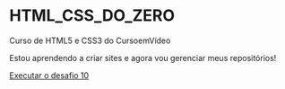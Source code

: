 # HTML_CSS_DO_ZERO
 Curso de HTML5 e CSS3 do CursoemVídeo

 Estou aprendendo a criar sites e agora vou gerenciar meus repositórios!

<a href="https://ismalevjr.github.io/HTML_CSS_DO_ZERO/Desafios/d010/android.html" target="_blank"> Executar o desafio 10 </a>